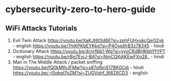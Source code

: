 # cybersecurity-zero-to-hero-guide
## WiFi Attacks Tutorials
1. Evil Twin Attack
https://youtu.be/XaKJt6tSd6E?si=zphFUHvukcQeO2vk - english 
https://youtu.be/7mKPKbEYKkg?si=P4OypIfrB3z78345 - hindi
2. Dictionary Attack 
https://youtu.be/4rnrfbb1-Wg?si=yyoCKdBHKbhYfYPT - english
https://youtu.be/rBg7ExjJ-BA?si=NmCQKdjKEwFXn28_ - hindi
3. Man in The Middle Attack / packet sniffing 
https://youtu.be/fQ0kMthJFMw?si=s87ofbnS17BK0Cdj - hindi
https://youtu.be/-rSqbgI7oZM?si=ZUGVphf_9I8Z6CD3 - english

